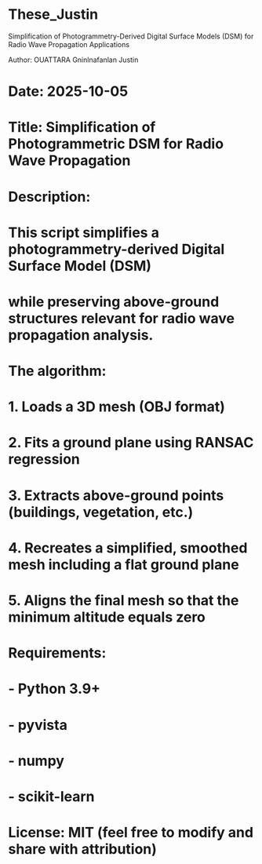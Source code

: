 # These_Justin
Simplification of Photogrammetry-Derived Digital Surface Models (DSM) for Radio Wave Propagation Applications

Author: OUATTARA Gninlnafanlan Justin
# Date: 2025-10-05
#
# Title: Simplification of Photogrammetric DSM for Radio Wave Propagation
#
# Description:
# This script simplifies a photogrammetry-derived Digital Surface Model (DSM)
# while preserving above-ground structures relevant for radio wave propagation analysis.
#
# The algorithm:
#   1. Loads a 3D mesh (OBJ format)
#   2. Fits a ground plane using RANSAC regression
#   3. Extracts above-ground points (buildings, vegetation, etc.)
#   4. Recreates a simplified, smoothed mesh including a flat ground plane
#   5. Aligns the final mesh so that the minimum altitude equals zero
#
# Requirements:
#   - Python 3.9+
#   - pyvista
#   - numpy
#   - scikit-learn
#
# License: MIT (feel free to modify and share with attribution)

